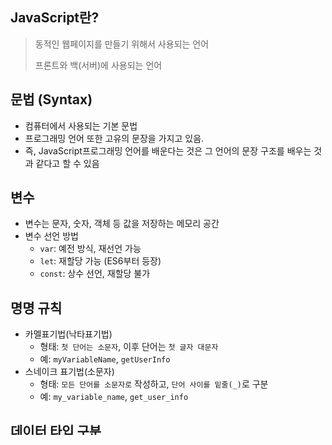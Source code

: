 ## JavaScript란?


> 동적인 웹페이지를 만들기 위해서 사용되는 언어
> 
> 
> 프론트와 백(서버)에 사용되는 언어
> 

## 문법 (Syntax)

- 컴퓨터에서 사용되는 기본 문법
- 프로그래밍 언어 또한 고유의 문장을 가지고 있음.
- 즉, JavaScript프로그래밍 언어를 배운다는 것은 그 언어의 문장 구조를 배우는 것과 같다고 할 수 있음

## 변수

- 변수는 문자, 숫자, 객체 등 값을 저장하는 메모리 공간
- 변수 선언 방법
    - `var`: 예전 방식, 재선언 가능
    - `let`: 재할당 가능 (ES6부터 등장)
    - `const`: 상수 선언, 재할당 불가

## 명명 규칙

- 카멜표기법(낙타표기법)
    - 형태: `첫 단어는 소문자`, 이후 단어는 `첫 글자 대문자`
    - 예: `myVariableName`, `getUserInfo`
- 스네이크 표기법(소문자)
    - 형태: `모든 단어를 소문자로` 작성하고, `단어 사이를 밑줄(_)`로 구분
    - 예: `my_variable_name`, `get_user_info`

## 데이터 타입 구분

### ✔ 원시 타입

- **값 자체를 저장하는 타입**
- 변경 불가능(immutable)하며, 복사 시 값이 복사됨 (값 전달)

| 타입 | 설명 | 예시 |
| --- | --- | --- |
| `number` | 숫자 (정수, 실수 구분 없음) | `10`, `3.14` |
| `string` | 문자열 | `"hello"` |
| `boolean` | 논리형 (참/거짓) | `true`, `false` |
| `null` | 명시적 "값 없음" | `null` |
| `undefined` | 값이 정의되지 않음 | `undefined` |
| `symbol` | 고유하고 변경 불가능한 값 | `Symbol('id')` |
| `bigint` | 매우 큰 정수를 표현 | `123n` |

### ✔ 참조 타입

- **값이 저장된 메모리 주소(참조)를 저장하는 타입**
- 복사 시 주소가 복사됨 (참조 전달)

| 타입 | 설명 | 예시 |
| --- | --- | --- |
| `object` | key-value 형태의 일반 객체 | `{ name: "Tom" }` |
| `array` | 순서가 있는 데이터 집합 (객체의 일종) | `[1, 2, 3]` |
| `function` | 함수도 객체로 취급됨 | `function() {}` |
| 기타 | `Date`, `RegExp`, `Map`, `Set` 등도 포함 | `new Date()`, `new Map()` |

### ✔ 비교 요약

| 항목 | 원시 타입 (Primitive) | 참조 타입 (Reference) |
| --- | --- | --- |
| 저장 방식 | 값 자체 저장 | 주소(참조) 저장 |
| 복사 방식 | 값 복사 (독립적) | 참조 복사 (같은 객체 참조) |
| 메모리 구조 | 스택(Stack) | 힙(Heap) |
| 예시 | `10`, `"hi"`, `true` | `[1,2]`, `{}`, `function() {}` |

## 변수의 영향력 (스코프 Scope)

### ✔ 전역 변수

- **함수나 블록 밖에서 선언된 변수**
- 프로그램 전체(모든 영역)에서 접근 가능
- **오용 시 충돌, 예측 불가 동작 발생 가능**

```jsx
let globalVar = "전역";

function printGlobal() {
  console.log(globalVar); // "전역"
}
```

### ✔ 지역 변수

- **함수나 블록 내부에서 선언된 변수**
- 선언된 범위 내에서만 유효

```jsx
function myFunc() {
  let localVar = "지역";
  console.log(localVar); // "지역"
}
console.log(localVar); // ❌ 오류: localVar is not defined
```

❗다른 코드에 영향 없이 독립적으로 사용 가능 → **안전함**

### ✔ 비교 요약

| 항목 | 전역 변수(Global) | 지역 변수(Local) |
| --- | --- | --- |
| 선언 위치 | 함수/블록 바깥 | 함수/블록 내부 |
| 사용 가능 범위 | 전체 프로그램 | 선언된 범위 내에서만 |
| 메모리 유지 | 프로그램 종료 시까지 유지 | 함수 실행 종료 시 제거 |
| 장점 | 여러 함수에서 공유 가능 | 독립성, 안전성 높음 |
| 단점 | 충돌 위험, 디버깅 어려움 | 범위 제한 있음 |
